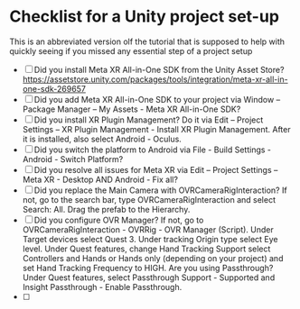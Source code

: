 # Checklist for a Unity project set-up
This is an abbreviated version olf the tutorial that is supposed to help with quickly seeing if you missed any essential step of a project setup

- [ ] Did you install Meta XR All-in-One SDK from the Unity Asset Store? https://assetstore.unity.com/packages/tools/integration/meta-xr-all-in-one-sdk-269657
- [ ] Did you add Meta XR All-in-One SDK to your project via Window – Package Manager – My Assets - Meta XR All-in-One SDK?
- [ ] Did you install XR Plugin Management? Do it via Edit – Project Settings – XR Plugin Management  - Install XR Plugin Management. After it is installed, also select Android - Oculus. 
- [ ] Did you switch the platform to Android via File - Build Settings - Android - Switch Platform?
- [ ] Did you resolve all issues for Meta XR via Edit – Project Settings – Meta XR - Desktop AND Android - Fix all?
- [ ] Did you replace the Main Camera with OVRCameraRigInteraction? If not, go to the search bar, type OVRCameraRigInteraction and select Search: All. Drag the prefab to the Hierarchy.
- [ ] Did you configure OVR Manager?
If not, go to OVRCameraRigInteraction - OVRRig - OVR Manager (Script). Under Target devices select Quest 3. Under tracking Origin type select Eye level. Under Quest features, change Hand Tracking Support select Controllers and Hands or Hands only (depending on your project) and set Hand Tracking Frequency to HIGH.
Are you using Passthrough? Under Quest features, select Passthrough Support - Supported and Insight Passthrough - Enable Passthrough.
- [ ] 
